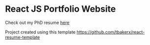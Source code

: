 # React JS Portfolio Website

Check out my PhD resume [here] 

Project created using this template https://github.com/tbakerx/react-resume-template

[here]: [www.dinatheodo.com]
